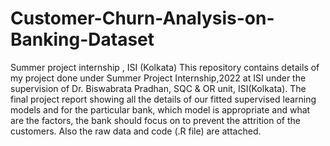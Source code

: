 # Customer-Churn-Analysis-on-Banking-Dataset
Summer project internship , ISI (Kolkata)
This repository contains details of my project done under Summer Project Internship,2022 at ISI under the supervision of Dr. Biswabrata Pradhan, SQC & OR unit, ISI(Kolkata). The final project report showing all the details of our fitted supervised learning models and for the particular bank, which model is appropriate and what are the factors, the bank should focus on to prevent the attrition of the customers. Also the raw data and code (.R file) are attached.
